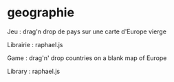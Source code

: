 # geographie
Jeu : drag'n drop de pays sur une carte d'Europe vierge

Librairie : raphael.js

Game : drag'n' drop countries on a blank map of Europe

Library : raphael.js
